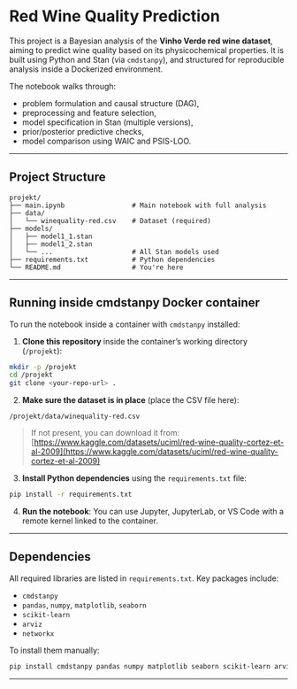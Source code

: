 # Red Wine Quality Prediction

This project is a Bayesian analysis of the **Vinho Verde red wine dataset**, aiming to predict wine quality based on its physicochemical properties. It is built using Python and Stan (via `cmdstanpy`), and structured for reproducible analysis inside a Dockerized environment.

The notebook walks through:
- problem formulation and causal structure (DAG),
- preprocessing and feature selection,
- model specification in Stan (multiple versions),
- prior/posterior predictive checks,
- model comparison using WAIC and PSIS-LOO.

---

## Project Structure

```
projekt/
├── main.ipynb                 # Main notebook with full analysis
├── data/
│   └── winequality-red.csv    # Dataset (required)
├── models/
│   ├── model1_1.stan
│   ├── model1_2.stan
│   └── ...                    # All Stan models used
├── requirements.txt           # Python dependencies
└── README.md                  # You're here
```

---

## Running inside cmdstanpy Docker container

To run the notebook inside a container with `cmdstanpy` installed:

1. **Clone this repository** inside the container’s working directory (`/projekt`):

```bash
mkdir -p /projekt
cd /projekt
git clone <your-repo-url> .
```

2. **Make sure the dataset is in place** (place the CSV file here):
 
`/projekt/data/winequality-red.csv`

> If not present, you can download it from:  
> [https://www.kaggle.com/datasets/uciml/red-wine-quality-cortez-et-al-2009](https://www.kaggle.com/datasets/uciml/red-wine-quality-cortez-et-al-2009)

3. **Install Python dependencies** using the `requirements.txt` file:

```bash
pip install -r requirements.txt
```

4. **Run the notebook**:
You can use Jupyter, JupyterLab, or VS Code with a remote kernel linked to the container.

---

## Dependencies

All required libraries are listed in `requirements.txt`. Key packages include:

- `cmdstanpy`
- `pandas`, `numpy`, `matplotlib`, `seaborn`
- `scikit-learn`
- `arviz`
- `networkx`

To install them manually:

```bash
pip install cmdstanpy pandas numpy matplotlib seaborn scikit-learn arviz networkx
```

---

